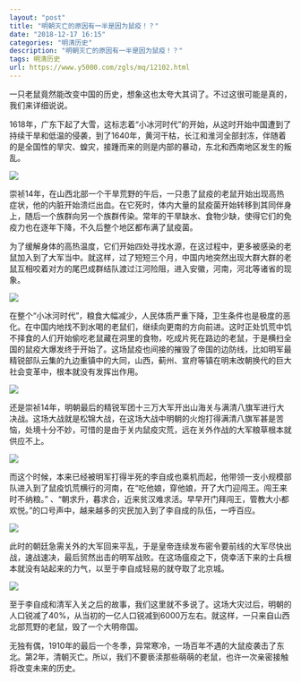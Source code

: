 ```yaml
---
layout: "post"
title: "明朝灭亡的原因有一半是因为鼠疫！？"
date: "2018-12-17 16:15"
categories: "明清历史"
description: "明朝灭亡的原因有一半是因为鼠疫！？"
tags: 明清历史
url: https://www.y5000.com/zgls/mq/12102.html
---
```






一只老鼠竟然能改变中国的历史，想象这也太夸大其词了。不过这很可能是真的，我们来详细说说。

1618年，广东下起了大雪，这标志着“小冰河时代”的开始，从这时开始中国遭到了持续干旱和低温的侵袭，到了1640年，黄河干枯，长江和淮河全部封冻，伴随着的是全国性的旱灾、蝗灾，接踵而来的则是内部的暴动，东北和西南地区发生的叛乱。

![](https://img.y5000.com/uploads/allimg/170203/8-1F203163522425.jpg)

崇祯14年，在山西北部一个干旱荒野的午后，一只患了鼠疫的老鼠开始出现高热症状，他的内脏开始溃烂出血。在它死时，体内大量的鼠疫菌开始转移到其同伴身上，随后一个族群向另一个族群传染。常年的干旱缺水、食物少缺，使得它们的免疫力也在逐年下降，不久后整个地区都布满了鼠疫菌。

为了缓解身体的高热温度，它们开始四处寻找水源，在这过程中，更多被感染的老鼠加入到了大军当中。就这样，过了短短三个月，中国内地突然出现大群大群的老鼠互相咬着对方的尾巴成群结队渡过江河险阻，进入安徽，河南，河北等诸省的现象。

![](https://img.y5000.com/uploads/allimg/170203/8-1F203163514396.jpg)

在整个“小冰河时代”，粮食大幅减少，人民体质严重下降，卫生条件也是极度的恶化。在中国内地找不到水喝的老鼠们，继续向更南的方向前进。这时正处饥荒中饥不择食的人们开始偷吃老鼠藏在洞里的食物，吃成片死在路边的老鼠，于是横扫全国的鼠疫大爆发终于开始了。这场鼠疫也间接的摧毁了帝国的边防线，比如明军最精锐部队云集的九边重镇中的大同，山西，蓟州、宣府等镇在明末改朝换代的巨大社会变革中，根本就没有发挥出作用。

![](https://img.y5000.com/uploads/allimg/170203/8-1F203163503322.jpg)

还是崇祯14年，明朝最后的精锐军团十三万大军开出山海关与满清八旗军进行大决战。这场大战就是松锦大战，在这场大战中明朝的火炮打得满清八旗军甚是苦恼，处境十分不妙，可惜的是由于关内鼠疫灾荒，远在关外作战的大军粮草根本就供应不上。

![](https://img.y5000.com/uploads/allimg/170203/8-1F203163452N4.jpg)

而这个时候，本来已经被明军打得半死的李自成也乘机而起，他带领一支小规模部队进入到了鼠疫饥荒横行的河南，在“吃他娘，穿他娘，开了大门迎闯王。闯王来时不纳粮。”
、“朝求升，暮求合，近来贫汉难求活。早早开门拜闯王，管教大小都欢悦。”的口号声中，越来越多的灾民加入到了李自成的队伍，一呼百应。

![](https://img.y5000.com/uploads/allimg/170203/8-1F203163442505.jpg)

此时的朝廷急需关外的大军回来平乱，于是皇帝连续发布密令要前线的大军尽快出战，速战速决，最后贸然出击的明军战败。在这场瘟疫之下，侥幸活下来的士兵根本就没有站起来的力气，以至于李自成轻易的就夺取了北京城。

![](https://img.y5000.com/uploads/allimg/170203/8-1F203163431410.jpg)

至于李自成和清军入关之后的故事，我们这里就不多说了。这场大灾过后，明朝的人口锐减了40%，从当初的一亿人口锐减到6000万左右。就这样，一只来自山西北部荒野的老鼠，毁了一个大明帝国。

无独有偶，1910年的最后一个冬季，异常寒冷，一场百年不遇的大鼠疫袭击了东北。第2年，清朝灭亡。所以，我们不要亵渎那些萌萌的老鼠，也许一次亲密接触将改变未来的历史。
